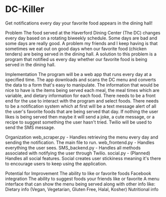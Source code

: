 # DC-Killer
Get notifications every day your favorite food appears in the dining hall!

Problem
The food served at the Haverford Dining Center (The DC) changes every day based on a rotating biweekly schedule. Some days
are bad and some days are really good. A problem my friends and I keep having is that sometimes we 
eat out on good days when our favorite food (chicken tenders) are being served in the dining hall. A solution to this 
problem is a program that notified us every day whether our favorite food is being served in the dining hall.

Implementation
The program will be a web app that runs every day at a specified time. The app downloads and scans the DC menu and
converts the data to a form that's easy to manipulate. The information that would be nice to have is the items
being served each meal, the meal times which are variable, and dietary information for each food. There needs to 
be a front end for the use to interact with the program and select foods. There needs to be a notification system which at
first will be a text message alert of all the user's favorite foods that are being served that day. If nothing the user likes
is being served then maybe it will send a joke, a cute message, or a recipe to suggest something the user hasn't tried. Twilio
will be used to send the SMS message.

Organization
web_scraper.py  - Handles retrieving the menu every day and sending the notification. The main file to run.
web_frontend.py - Handles everything the user sees.
SMS_backend.py  - Handles all methods associated with notifying the user through Twilio.
social.py       - (Planned) Handles all social features. Social creates user stickiness meaning it's there to encourage
                  users to keep using the application.

Potential for Improvement
The ability to like or favorite foods
Facebook integration
The ability to suggest foods your friends like or favorite
A menu interface that can show the menu being served along with other info like:
  Dietary info (Vegan, Vegetarian, Gluten Free, Halal, Kosher)
  Nutritional info
  
